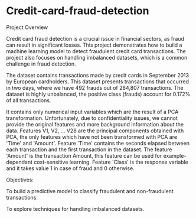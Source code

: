# Credit-card-fraud-detection

Project Overview

Credit card fraud detection is a crucial issue in financial sectors, as fraud can result in significant losses. 
This project demonstrates how to build a machine learning model to detect fraudulent credit card transactions. 
The project also focuses on handling imbalanced datasets, which is a common challenge in fraud detection.


The dataset contains transactions made by credit cards in September 2013 by European cardholders.
This dataset presents transactions that occurred in two days, where we have 492 frauds out of 284,807 transactions. The dataset is highly unbalanced, the positive class (frauds) account for 0.172% of all transactions.

It contains only numerical input variables which are the result of a PCA transformation. Unfortunately, due to confidentiality issues, we cannot provide the original features and more background information about the data. Features V1, V2, … V28 are the principal components obtained with PCA, the only features which have not been transformed with PCA are 'Time' and 'Amount'. Feature 'Time' contains the seconds elapsed between each transaction and the first transaction in the dataset. The feature 'Amount' is the transaction Amount, this feature can be used for example-dependant cost-sensitive learning. Feature 'Class' is the response variable and it takes value 1 in case of fraud and 0 otherwise.

Objectives:

To build a predictive model to classify fraudulent and non-fraudulent transactions.

To explore techniques for handling imbalanced datasets.
